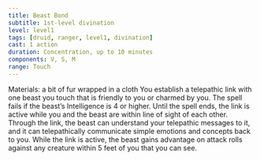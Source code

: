 ```yaml
---
title: Beast Bond
subtitle: 1st-level divination
level: level1
tags: [druid, ranger, level1, divination]
cast: 1 action
duration: Concentration, up to 10 minutes
components: V, S, M
range: Touch
---
```

Materials: a bit of fur wrapped in a cloth
You establish a telepathic link with one beast you touch that is friendly to you or charmed by you. The spell fails if the beast’s Intelligence is 4 or higher. Until the spell ends, the link is active while you and the beast are within line of sight of each other. Through the link, the beast can understand your telepathic messages to it, and it can telepathically communicate simple emotions and concepts back to you. While the link is active, the beast gains advantage on attack rolls against any creature within 5 feet of you that you can see.